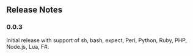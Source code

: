 ## Release Notes

### 0.0.3

Initial release with support of sh, bash, expect, Perl, Python, Ruby, PHP, Node.js, Lua, F#.